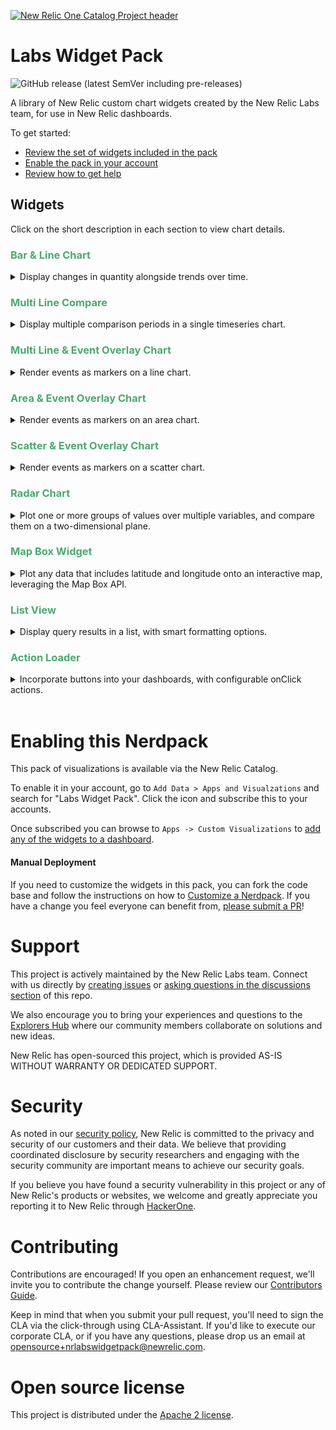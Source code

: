 [![New Relic One Catalog Project header](https://github.com/newrelic/opensource-website/raw/master/src/images/categories/New_Relic_One_Catalog_Project.png)](https://opensource.newrelic.com/oss-category/#new-relic-one-catalog-project)

# Labs Widget Pack

![GitHub release (latest SemVer including pre-releases)](https://img.shields.io/github/v/release/newrelic/nr-labs-widget-pack?include_prereleases&sort=semver) 

A library of New Relic custom chart widgets created by the New Relic Labs team, for use in New Relic dashboards.

To get started:
- [Review the set of widgets included in the pack](#widgets)
- [Enable the pack in your account](#enable)
- [Review how to get help](#help)

## Widgets <a id="widgets"></a>

Click on the short description in each section to view chart details.


<h3 style="color: #4ca96d">Bar & Line Chart</h3>
<details>

  <summary>Display changes in quantity alongside trends over time.</summary>

  <br/>

  <img src="screenshots/bar_line_01.png" height="450" alt="Bar and Line chart screenshot" />

   ### Overview
  Use the Line & Bar chart to understand changes in quantity values (rendered as bars) alongside trends over time (rendered as lines). For instance, you may be interested in understanding how infrastructure load is impacted by throughput on your web site. Or you may want to see if web page response time effects the total number of orders processed - these are perfect use cases for a Line & Bar Chart.

  The Line & Bar chart plots data across three axes:
  - the X axis represents time
  - the left Y axis represents the values for the Bar Charts
  - the right Y axis represents the values for the Line Charts
  
  The chart allows you to define multiple line and bar queries, so it is highly recommended that the queries are aligned in terms of units and time periods.

  ### Requirements
  In order to use this chart, there are a few requirements:
  - You must provide at least 1 bar query and 1 time query
  - Each query must use the `TIMESERIES` clause, with the same bucket eg. `TIMESERIES 1 day`
  - If using the `SINCE` clause it is strongly recommended to be the same across all configured queries

  A valid bar query for the chart could look like this:
  `SELECT percentile(duration, 80) as 'Load' from PageView TIMESERIES 1 day since last week`

  A valid line query for the chart could look like this:
  `SELECT count(*) as 'Views' from PageView where TIMESERIES 1 day since last week`

  To include multiple lines and/or bars in the chart, you can either:
  - define additional queries following the guidelines above
  - include a `FACET` clause in your query. Note that if you are faceting on the same attribute in both the line and the bar queries, you will need to alias one of those facets in order to avoid name collisions in the chart output.
</details>

<h3 style="color: #4ca96d">Multi Line Compare</h3>
<details>

  <summary>Display multiple comparison periods in a single timeseries chart.</summary>
  
  ### Overview
  TBD

  <img src="screenshots/multiline_01.png" height="450" alt="Multi Line Compare chart screenshot" />

  ### Requirements
  In order to use this chart, there are a few requirements:
  - TBD

  ### Properties
  TBD

</details>

<h3 style="color: #4ca96d">Multi Line & Event Overlay Chart</h3>
<details>

  <summary>Render events as markers on a line chart.</summary>
  
  ### Overview
  TBD

  <img src="screenshots/multiline_event_02.png" height="450" alt="Line and Event overlay screenshot" />

  ### Requirements
  In order to use this chart, there are a few requirements:
  - TBD

  ### Properties
  TBD

</details>

<h3 style="color: #4ca96d">Area & Event Overlay Chart</h3>
<details>

  <summary>Render events as markers on an area chart.</summary>
  
  ### Overview
  TBD

  <img src="screenshots/area_event_01.png" height="450" alt="Area and Event overlay screenshot" />

  ### Requirements
  In order to use this chart, there are a few requirements:
  - TBD

  ### Properties
  TBD

</details>

<h3 style="color: #4ca96d">Scatter & Event Overlay Chart</h3>
<details>

  <summary>Render events as markers on a scatter chart.</summary>
  
  ### Overview
  TBD

  <img src="screenshots/scatter_event_01.png" height="450" alt="Scatter and Event overlay screenshot" />

  ### Requirements
  In order to use this chart, there are a few requirements:
  - TBD

  ### Properties
  TBD

</details>

<h3 style="color: #4ca96d">Radar Chart</h3>
<details>

  <summary>Plot one or more groups of values over multiple variables, and compare them on a two-dimensional plane.</summary>
  
  ### Overview
  TBD

  <img src="screenshots/radar_01.png" height="450" alt="Radar chart screenshot" />

  ### Requirements
  In order to use this chart, there are a few requirements:
  - TBD

  ### Properties
  TBD

</details>

<h3 style="color: #4ca96d">Map Box Widget</h3>
<details>

  <summary>Plot any data that includes latitude and longitude onto an interactive map, leveraging the Map Box API.</summary>
  
  ### Overview
  <img src="screenshots/mapbox_01.png" height="450" alt="Mapbox screenshot" />

  Supports multiple NRQL queries and custom markers

  ### Requirements
  In order to use this chart, there are a few requirements:
  - Requires a Map Box Access Token from https://account.mapbox.com/auth/signup/
  - Query should contain one alias with 'name:SOME_VALUE' which will be used as the marker name
  - Query should have a FACET for latitude and longitude, use precision to ensure the FACET does not round the number
    ```
    FACET string(lat, precision: 5) as 'lat', string(lng, precision: 5) as 'lng' 
    ```
  - Rotation can be set using the following alias with 'rotate:SOME_VALUE'
  - Example Query:
    ```
    FROM FlightData SELECT latest(flightNo) as 'name:Flight No', latest(track) as 'rotate:track', latest(departure), latest(destination) FACET string(lat, precision: 5) as 'lat', string(lng, precision: 5) as 'lng' SINCE 60 seconds ago LIMIT MAX
    ```

</details>

<h3 style="color: #4ca96d">List View</h3>
<details>

  <summary>Display query results in a list, with smart formatting options.</summary>
  
  ### Overview
  <img src="screenshots/list-view-screenshot-1.png" height="450" alt="List view screenshot" />

  List View displays NRQL-queried data in a list. The list items are rows returned by the query, and formatted using a [template](./list-view-template.md). Below are a list of additional features.

  - Coerce values to number, date and boolean types
  - Format numbers and dates
  - Convert between digital size types (bytes, kilobytes, ...)
  - Search bar to filter list to the searched text

  ### Requirements
  For full details on how to use and format results in this chart, read the [Template String documentation](./list-view-template.md). 

</details>

<h3 style="color: #4ca96d">Action Loader</h3>
<details>

  <summary>Incorporate buttons into your dashboards, with configurable onClick actions.</summary>
  
  ### Overview
  Incorporate buttons into your dashboards, with configurable onClick actions.

  ### Example w/ Stacked Nerdlet
  ```
  Nerdlet Id: service-maps.home

  URL State
  {"entityGuid":"MTYwNjg2MnxBUE18QVBQTElDQVRJT058NjI2OTA3NjE"}
  ```
</details>

<br/>

# Enabling this Nerdpack <a id="enable"></a>

This pack of visualizations is available via the New Relic Catalog. 

To enable it in your account, go to `Add Data > Apps and Visualzations` and search for "Labs Widget Pack". Click the icon and subscribe this to your accounts.

Once subscribed you can browse to `Apps -> Custom Visualizations` to [add any of the widgets to a dashboard](https://docs.newrelic.com/docs/query-your-data/explore-query-data/dashboards/add-custom-visualizations-your-dashboards/).

#### Manual Deployment
If you need to customize the widgets in this pack, you can fork the code base and follow the instructions on how to [Customize a Nerdpack](https://developer.newrelic.com/build-apps/customize-nerdpack). If you have a change you feel everyone can benefit from, [please submit a PR](#contrib)!

# Support <a id="help"></a>

This project is actively maintained by the New Relic Labs team. Connect with us directly by [creating issues](../../issues) or [asking questions in the discussions section](../../discussions) of this repo.

We also encourage you to bring your experiences and questions to the [Explorers Hub](https://discuss.newrelic.com) where our community members collaborate on solutions and new ideas.

New Relic has open-sourced this project, which is provided AS-IS WITHOUT WARRANTY OR DEDICATED SUPPORT.

# Security

As noted in our [security policy](https://github.com/newrelic/nr-labs-widget-pack/security/policy), New Relic is committed to the privacy and security of our customers and their data. We believe that providing coordinated disclosure by security researchers and engaging with the security community are important means to achieve our security goals.

If you believe you have found a security vulnerability in this project or any of New Relic's products or websites, we welcome and greatly appreciate you reporting it to New Relic through [HackerOne](https://hackerone.com/newrelic).

# Contributing <a id="contrib"></a>

Contributions are encouraged! If you open an enhancement request, we'll invite you to contribute the change yourself. Please review our [Contributors Guide](CONTRIBUTING.md).

Keep in mind that when you submit your pull request, you'll need to sign the CLA via the click-through using CLA-Assistant. If you'd like to execute our corporate CLA, or if you have any questions, please drop us an email at opensource+nrlabswidgetpack@newrelic.com.

# Open source license

This project is distributed under the [Apache 2 license](LICENSE).


